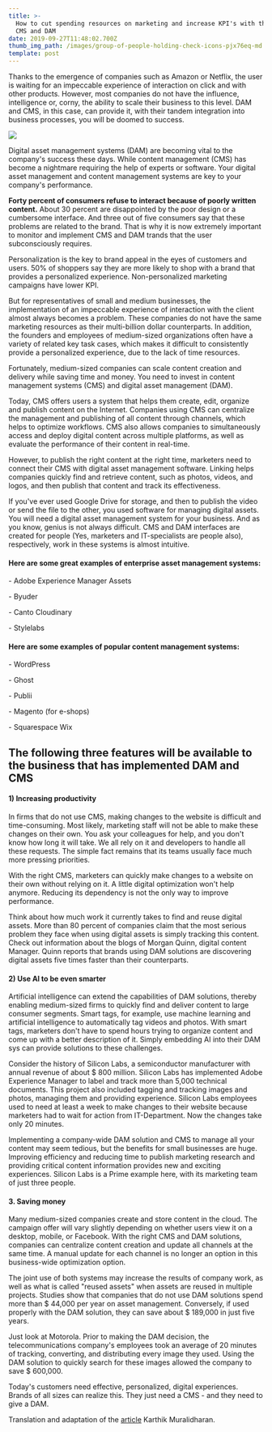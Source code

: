 ```yaml
---
title: >-
  How to cut spending resources on marketing and increase KPI's with the help of
  CMS and DAM
date: 2019-09-27T11:48:02.700Z
thumb_img_path: /images/group-of-people-holding-check-icons-pjx76eq-md.jpg
template: post
---
```

Thanks to the emergence of companies such as Amazon or Netflix, the user is waiting for an impeccable experience of interaction on click and with other products. However, most companies do not have the influence, intelligence or, corny, the ability to scale their business to this level. DAM and CMS, in this case, can provide it, with their tandem integration into business processes, you will be doomed to success.

![](/images/group-of-people-holding-check-icons-pjx76eq-md.jpg)

Digital asset management systems (DAM) are becoming vital to the company's success these days. While content management (CMS) has become a nightmare requiring the help of experts or software. Your digital asset management and content management systems are key to your company's performance.

**Forty percent of consumers refuse to interact because of poorly written content.** About 30 percent are disappointed by the poor design or a cumbersome interface. And three out of five consumers say that these problems are related to the brand. That is why it is now extremely important to monitor and implement CMS and DAM trands that the user subconsciously requires.

Personalization is the key to brand appeal in the eyes of customers and users. 50% of shoppers say they are more likely to shop with a brand that provides a personalized experience. Non-personalized marketing campaigns have lower KPI.

But for representatives of small and medium businesses, the implementation of an impeccable experience of interaction with the client almost always becomes a problem. These companies do not have the same marketing resources as their multi-billion dollar counterparts. In addition, the founders and employees of medium-sized organizations often have a variety of related key task cases, which makes it difficult to consistently provide a personalized experience, due to the lack of time resources.

Fortunately, medium-sized companies can scale content creation and delivery while saving time and money. You need to invest in content management systems (CMS) and digital asset management (DAM).

Today, CMS offers users a system that helps them create, edit, organize and publish content on the Internet. Companies using CMS can centralize the management and publishing of all content through channels, which helps to optimize workflows. CMS also allows companies to simultaneously access and deploy digital content across multiple platforms, as well as evaluate the performance of their content in real-time.

However, to publish the right content at the right time, marketers need to connect their CMS with digital asset management software. Linking helps companies quickly find and retrieve content, such as photos, videos, and logos, and then publish that content and track its effectiveness.

If you've ever used Google Drive for storage, and then to publish the video or send the file to the other, you used software for managing digital assets. You will need a digital asset management system for your business. And as you know, genius is not always difficult. CMS and DAM interfaces are created for people (Yes, marketers and IT-specialists are people also), respectively, work in these systems is almost intuitive.



#### Here are some great examples of enterprise asset management systems:

\- Adobe Experience Manager Assets

\- Byuder

\- Canto Cloudinary

\- Stylelabs



#### Here are some examples of popular content management systems:

\- WordPress

\- Ghost

\- Publii

\- Magento (for e-shops)

\- Squarespace Wix



## The following three features will be available to the business that has implemented DAM and CMS



#### 1) Increasing productivity

In firms that do not use CMS, making changes to the website is difficult and time-consuming. Most likely, marketing staff will not be able to make these changes on their own. You ask your colleagues for help, and you don't know how long it will take. We all rely on it and developers to handle all these requests. The simple fact remains that its teams usually face much more pressing priorities.

With the right CMS, marketers can quickly make changes to a website on their own without relying on it. A little digital optimization won't help anymore. Reducing its dependency is not the only way to improve performance.

Think about how much work it currently takes to find and reuse digital assets. More than 80 percent of companies claim that the most serious problem they face when using digital assets is simply tracking this content. Check out information about the blogs of Morgan Quinn, digital content Manager. Quinn reports that brands using DAM solutions are discovering digital assets five times faster than their counterparts.



#### 2) Use AI to be even smarter

Artificial intelligence can extend the capabilities of DAM solutions, thereby enabling medium-sized firms to quickly find and deliver content to large consumer segments. Smart tags, for example, use machine learning and artificial intelligence to automatically tag videos and photos. With smart tags, marketers don't have to spend hours trying to organize content and come up with a better description of it. Simply embedding AI into their DAM sys can provide solutions to these challenges.

Consider the history of Silicon Labs, a semiconductor manufacturer with annual revenue of about $ 800 million. Silicon Labs has implemented Adobe Experience Manager to label and track more than 5,000 technical documents. This project also included tagging and tracking images and photos, managing them and providing experience. Silicon Labs employees used to need at least a week to make changes to their website because marketers had to wait for action from IT-Department. Now the changes take only 20 minutes.

Implementing a company-wide DAM solution and CMS to manage all your content may seem tedious, but the benefits for small businesses are huge. Improving efficiency and reducing time to publish marketing research and providing critical content information provides new and exciting experiences. Silicon Labs is a Prime example here, with its marketing team of just three people.



#### 3. Saving money

Many medium-sized companies create and store content in the cloud. The campaign offer will vary slightly depending on whether users view it on a desktop, mobile, or Facebook. With the right CMS and DAM solutions, companies can centralize content creation and update all channels at the same time. A manual update for each channel is no longer an option in this business-wide optimization option.

The joint use of both systems may increase the results of company work, as well as what is called "reused assets" when assets are reused in multiple projects. Studies show that companies that do not use DAM solutions spend more than $ 44,000 per year on asset management. Conversely, if used properly with the DAM solution, they can save about $ 189,000 in just five years.

Just look at Motorola. Prior to making the DAM decision, the telecommunications company's employees took an average of 20 minutes of tracking, converting, and distributing every image they used. Using the DAM solution to quickly search for these images allowed the company to save $ 600,000.

Today's customers need effective, personalized, digital experiences. Brands of all sizes can realize this. They just need a CMS - and they need to give a DAM.

Translation and adaptation of the [article](https://theblog.adobe.com/why-your-business-needs-both-content-management-digital-asset-management/) Karthik Muralidharan.
